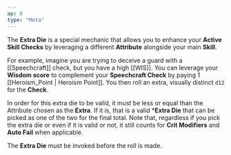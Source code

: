 ```yaml
---
ap: 0
type: "Meta"
---
```


The **Extra Die** is a special mechanic that allows you to enhance your **Active Skill Checks** by leveraging a different **Attribute** alongside your main **Skill**.

For example, imagine you are trying to deceive a guard with a [[Speechcraft]] check, but you have a high [[WIS]]. You can leverage your **Wisdom score** to complement your **Speechcraft Check** by paying 1 [[Heroism_Point | Heroism Point]]. You then roll an extra, visually distinct `d12` for the **Check**.

In order for this extra die to be valid, it must be less or equal than the Attribute chosen as the **Extra**. If it is, that is a valid ***Extra Die** that can be picked as one of the two for the final total. Note that, regardless if you pick the extra die or even if it is valid or not, it still counts for **Crit Modifiers** and **Auto Fail** when applicable.

The **Extra Die** must be invoked before the roll is made.

